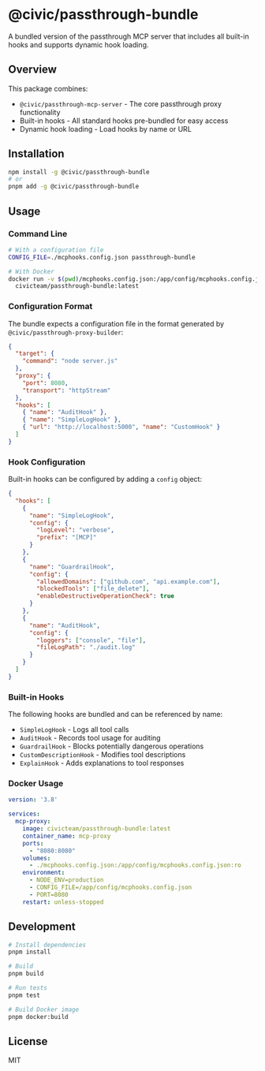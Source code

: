 # @civic/passthrough-bundle

A bundled version of the passthrough MCP server that includes all built-in hooks and supports dynamic hook loading.

## Overview

This package combines:
- `@civic/passthrough-mcp-server` - The core passthrough proxy functionality
- Built-in hooks - All standard hooks pre-bundled for easy access
- Dynamic hook loading - Load hooks by name or URL

## Installation

```bash
npm install -g @civic/passthrough-bundle
# or
pnpm add -g @civic/passthrough-bundle
```

## Usage

### Command Line

```bash
# With a configuration file
CONFIG_FILE=./mcphooks.config.json passthrough-bundle

# With Docker
docker run -v $(pwd)/mcphooks.config.json:/app/config/mcphooks.config.json \
  civicteam/passthrough-bundle:latest
```

### Configuration Format

The bundle expects a configuration file in the format generated by `@civic/passthrough-proxy-builder`:

```json
{
  "target": {
    "command": "node server.js"
  },
  "proxy": {
    "port": 8080,
    "transport": "httpStream"
  },
  "hooks": [
    { "name": "AuditHook" },
    { "name": "SimpleLogHook" },
    { "url": "http://localhost:5000", "name": "CustomHook" }
  ]
}
```

### Hook Configuration

Built-in hooks can be configured by adding a `config` object:

```json
{
  "hooks": [
    {
      "name": "SimpleLogHook",
      "config": {
        "logLevel": "verbose",
        "prefix": "[MCP]"
      }
    },
    {
      "name": "GuardrailHook", 
      "config": {
        "allowedDomains": ["github.com", "api.example.com"],
        "blockedTools": ["file_delete"],
        "enableDestructiveOperationCheck": true
      }
    },
    {
      "name": "AuditHook",
      "config": {
        "loggers": ["console", "file"],
        "fileLogPath": "./audit.log"
      }
    }
  ]
}
```

### Built-in Hooks

The following hooks are bundled and can be referenced by name:
- `SimpleLogHook` - Logs all tool calls
- `AuditHook` - Records tool usage for auditing
- `GuardrailHook` - Blocks potentially dangerous operations
- `CustomDescriptionHook` - Modifies tool descriptions
- `ExplainHook` - Adds explanations to tool responses

### Docker Usage

```yaml
version: '3.8'

services:
  mcp-proxy:
    image: civicteam/passthrough-bundle:latest
    container_name: mcp-proxy
    ports:
      - "8080:8080"
    volumes:
      - ./mcphooks.config.json:/app/config/mcphooks.config.json:ro
    environment:
      - NODE_ENV=production
      - CONFIG_FILE=/app/config/mcphooks.config.json
      - PORT=8080
    restart: unless-stopped
```

## Development

```bash
# Install dependencies
pnpm install

# Build
pnpm build

# Run tests
pnpm test

# Build Docker image
pnpm docker:build
```

## License

MIT